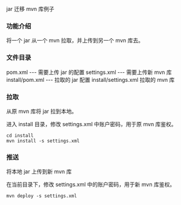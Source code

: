 jar 迁移 mvn 库例子

### 功能介绍

将一个 jar 从一个 mvn 拉取，并上传到另一个 mvn 库去。

### 文件目录

pom.xml          ---     需要上传 jar 的配置
settings.xml     ---     需要上传新 mvn 库
install/pom.xml  ---     拉取的 jar 配置
install/settings.xml     拉取的 mvn 库

### 拉取

从原 mvn 库将 jar 拉到本地。

进入 install 目录，修改 settings.xml 中账户密码，用于原 mvn 库鉴权。

```
cd install
mvn install -s settings.xml
```

### 推送

将本地 jar 上传到新 mvn 库

在当前目录下，修改 settings.xml 中的账户密码，用于新 mvn 库鉴权。

```
mvn deploy -s settings.xml
```
        